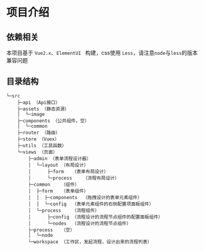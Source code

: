 # 项目介绍

## 依赖相关

本项目基于 `Vue2.x`、`ElementUI `  构建，css使用 `Less`，请注意`node`与`less`的版本兼容问题



## 目录结构

```
└─src
    ├─api （Api接口）
    ├─assets （静态资源）
    │  └─image
    ├─components （公共组件，空）
    │  └─common
    ├─router （路由）
    ├─store	（Vuex）
    ├─utils	（工具函数）
    └─views	（页面）
        ├─admin	（表单流程设计器）
        │  └─layout	（布局设计）
        │      ├─form	（表单布局设计）
        │      └─process	（流程布局设计）
        ├─common	（组件）
        │  ├─form	（表单组件）
        │  │  ├─components	（拖拽设计的表单元素组件）
        │  │  └─config	（表单元素组件的右侧配置项面板组件）
        │  └─process	（流程组件）
        │      ├─config	（流程设计的流程节点组件的配置面板组件）
        │      └─nodes	（流程设计的流程节点组件）
        ├─process	（空）
        │  └─node
        └─workspace （工作区，发起流程，设计出来的流程列表）
```



